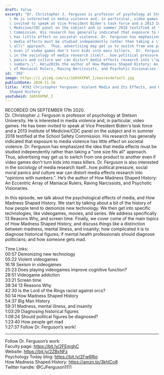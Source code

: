 ```yaml
---
draft: false
excerpt: "Dr. Christopher J. Ferguson is professor of psychology at Stetson University.\
  \ He is interested in media violence and, in particular, video games. He has been\
  \ invited to speak at Vice President Biden's task force and a 2013 Institute of\
  \ Medicine/CDC panel on the subject and in summer 2018 testified at the School Safety\
  \ Commission. His research has generally indicated that exposure to media violence\
  \ has little effect on societal violence. Dr. Ferguson has emphasized the idea that\
  \ media effects must be studied independently rather than taking a \"one size fits\
  \ all\" approach.  Thus, advertising may get us to switch from one product to another\
  \ even if video games don't turn kids into mass killers.  Dr. Ferguson is also interested\
  \ in the sociology of media research itself...how political pressure, social moral\
  \ panics and culture war can distort media effects research into \"opinions with\
  \ numbers.\". He\u2019s the author of How Madness Shaped History: An Eccentric Array\
  \ of Maniacal Rulers, Raving Narcissists, and Psychotic Visionaries."
id: '392'
image: https://i.ytimg.com/vi/1G0tKXPWl_I/maxresdefault.jpg
publishDate: 2020-11-16
title: '#392 Christopher Ferguson: Violent Media and Its Effects, and How Madness
  Shaped History'
youtubeid: 1G0tKXPWl_I
---
```

<div class="timelinks">

RECORDED ON SEPTEMBER 17th 2020.  
Dr. Christopher J. Ferguson is professor of psychology at Stetson University. He is interested in media violence and, in particular, video games. He has been invited to speak at Vice President Biden's task force and a 2013 Institute of Medicine/CDC panel on the subject and in summer 2018 testified at the School Safety Commission. His research has generally indicated that exposure to media violence has little effect on societal violence. Dr. Ferguson has emphasized the idea that media effects must be studied independently rather than taking a "one size fits all" approach.  Thus, advertising may get us to switch from one product to another even if video games don't turn kids into mass killers.  Dr. Ferguson is also interested in the sociology of media research itself...how political pressure, social moral panics and culture war can distort media effects research into "opinions with numbers.". He’s the author of How Madness Shaped History: An Eccentric Array of Maniacal Rulers, Raving Narcissists, and Psychotic Visionaries.

In this episode, we talk about the psychological effects of media, and How Madness Shaped History. We start by talking about a bit of the history of how people tend to demonize new technology. We then get into specific technologies, like videogames, movies, and series. We address specifically 13 Reasons Why, and screen time. Finally, we cover come of the main topics of How Madness Shaped History, and discuss things like a distinction between madness, mental illness, and insanity; how complicated it is to diagnose historical figures; if mental health professionals should diagnose politicians; and how someone gets mad.

Time Links:  
<time>00:57</time> Demonizing new technology  
<time>05:22</time> Violent videogames  
<time>16:18</time> Sexism in videogames  
<time>25:23</time> Does playing videogames improve cognitive function?  
<time>28:51</time> Videogame addiction  
<time>33:21</time> Screen time  
<time>38:34</time> 13 Reasons Why  
<time>42:30</time> Is the Lord of the Rings racist against orcs?  
<time>50:14</time> How Madness Shaped History  
<time>54:37</time> Big Man History  
<time>59:31</time> Madness, mental illness, and insanity  
<time>1:03:29</time> Diagnosing historical figures  
<time>1:09:24</time> Should political figures be diagnosed?  
<time>1:23:40</time> How people get mad  
<time>1:27:37</time> Follow Dr. Ferguson’s work!

---

Follow Dr. Ferguson’s work:  
Faculty page: https://bit.ly/2FEmghC  
Website: https://bit.ly/2ZBxNFz  
Psychology Today blog: https://bit.ly/2Fw6Rjo  
How Madness Shaped History: https://amzn.to/3khICo8  
Twitter handle: @CJFerguson1111
</div>

